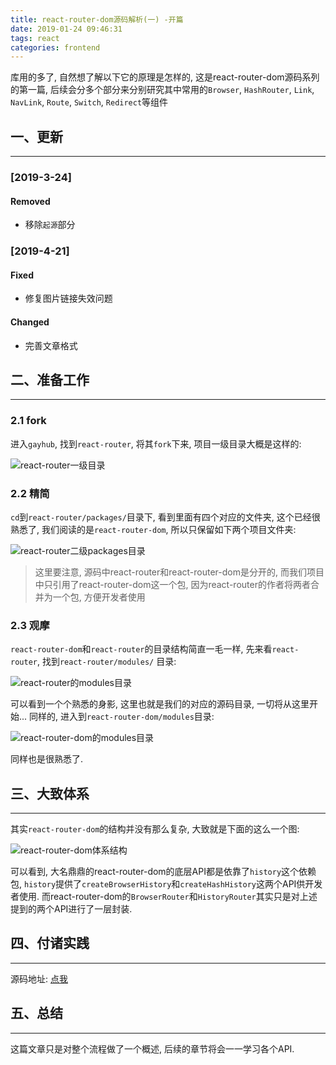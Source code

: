 ```yaml
---
title: react-router-dom源码解析(一) -开篇
date: 2019-01-24 09:46:31
tags: react
categories: frontend
---
```



库用的多了, 自然想了解以下它的原理是怎样的, 这是react-router-dom源码系列的第一篇, 后续会分多个部分来分别研究其中常用的`Browser`, `HashRouter`, `Link`, `NavLink`, `Route`, `Switch`, `Redirect`等组件

<!-- more -->


## 一、更新

------

### [2019-3-24]

#### Removed

- 移除`起源`部分

### [2019-4-21]

#### Fixed

- 修复图片链接失效问题

#### Changed

- 完善文章格式

## 二、准备工作

------

### 2.1 fork

进入`gayhub`, 找到`react-router`, 将其`fork`下来, 项目一级目录大概是这样的:

![react-router一级目录](https://oos.blog.yyge.top/2019/1/24/react-router-dom%E6%BA%90%E7%A0%81%E8%A7%A3%E6%9E%90%28%E4%B8%80%29%20-%E5%BC%80%E7%AF%87/images/1.jpg?imageView2/0/q/75|watermark/2/text/6Ziz5ZOl5bCP56uZ/font/5b6u6L2v6ZuF6buR/fontsize/440/fill/IzE4OTBGRg==/dissolve/100/gravity/SouthEast/dx/10/dy/10|imageslim)

### 2.2 精简

`cd`到`react-router/packages/`目录下, 看到里面有四个对应的文件夹, 这个已经很熟悉了, 我们阅读的是`react-router-dom`, 所以只保留如下两个项目文件夹:

![react-router二级packages目录](https://oos.blog.yyge.top/2019/1/24/react-router-dom%E6%BA%90%E7%A0%81%E8%A7%A3%E6%9E%90%28%E4%B8%80%29%20-%E5%BC%80%E7%AF%87/images/2.jpg?imageView2/0/q/75|watermark/2/text/6Ziz5ZOl5bCP56uZ/font/5b6u6L2v6ZuF6buR/fontsize/440/fill/IzE4OTBGRg==/dissolve/100/gravity/SouthEast/dx/10/dy/10|imageslim)

> 这里要注意, 源码中react-router和react-router-dom是分开的, 而我们项目中只引用了react-router-dom这一个包, 因为react-router的作者将两者合并为一个包, 方便开发者使用

### 2.3 观摩

`react-router-dom`和`react-router`的目录结构简直一毛一样, 先来看`react-router`, 找到`react-router/modules/` 目录:

![react-router的modules目录](https://oos.blog.yyge.top/2019/1/24/react-router-dom%E6%BA%90%E7%A0%81%E8%A7%A3%E6%9E%90%28%E4%B8%80%29%20-%E5%BC%80%E7%AF%87/images/3.jpg?imageView2/0/q/75|watermark/2/text/6Ziz5ZOl5bCP56uZ/font/5b6u6L2v6ZuF6buR/fontsize/440/fill/IzE4OTBGRg==/dissolve/100/gravity/SouthEast/dx/10/dy/10|imageslim)

可以看到一个个熟悉的身影, 这里也就是我们的对应的源码目录, 一切将从这里开始... 同样的, 进入到`react-router-dom/modules`目录:

![react-router-dom的modules目录](https://oos.blog.yyge.top/2019/1/24/react-router-dom%E6%BA%90%E7%A0%81%E8%A7%A3%E6%9E%90%28%E4%B8%80%29%20-%E5%BC%80%E7%AF%87/images/4.jpg?imageView2/0/q/75|watermark/2/text/6Ziz5ZOl5bCP56uZ/font/5b6u6L2v6ZuF6buR/fontsize/440/fill/IzE4OTBGRg==/dissolve/100/gravity/SouthEast/dx/10/dy/10|imageslim)

同样也是很熟悉了.

## 三、大致体系

------

其实`react-router-dom`的结构并没有那么复杂, 大致就是下面的这么一个图:

![react-router-dom体系结构](https://oos.blog.yyge.top/2019/1/24/react-router-dom%E6%BA%90%E7%A0%81%E8%A7%A3%E6%9E%90%28%E4%B8%80%29%20-%E5%BC%80%E7%AF%87/images/5.jpg?imageView2/0/q/75|watermark/2/text/6Ziz5ZOl5bCP56uZ/font/5b6u6L2v6ZuF6buR/fontsize/440/fill/IzE4OTBGRg==/dissolve/100/gravity/SouthEast/dx/10/dy/10|imageslim)

可以看到, 大名鼎鼎的react-router-dom的底层API都是依靠了`history`这个依赖包, `history`提供了`createBrowserHistory`和`createHashHistory`这两个API供开发者使用. 而react-router-dom的`BrowserRouter`和`HistoryRouter`其实只是对上述提到的两个API进行了一层封装.

## 四、付诸实践

------

源码地址: [点我](https://github.com/ddzy/yyg-react-router-dom)

## 五、总结

------

这篇文章只是对整个流程做了一个概述, 后续的章节将会一一学习各个API.